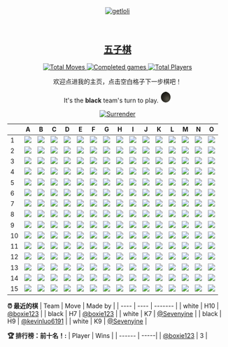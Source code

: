 <div align="center">
  <a href="https://count.getloli.com/">
    <img src="https://count.getloli.com/get/@boxie123?theme=rule34" width='500px' alt="getloli" />
  </a>
</div>
<br />
<br />
<h2 align="center"> 
  <a href="https://zh.wikipedia.org/wiki/%E4%BA%94%E5%AD%90%E6%A3%8B">五子棋</a>
</h2>

<!--START_SECTION:gomoku-->
<div align="center">
  <a href="https://img.shields.io/">
    <img src="https://img.shields.io/badge/Total%20moves-49-blue" alt="Total Moves" />
    <img src="https://img.shields.io/badge/Completed%20games-3-brightgreen" alt="Completed games" />
    <img src="https://img.shields.io/badge/Total%20players-6-orange" alt="Total Players" />
  </a>

欢迎点进我的主页，点击空白格子下一步棋吧！


It's the **black** team's turn to play. ![](/assets/black.png)

<a href="https://github.com/boxie123/boxie123/issues/new?title=gomoku%7Csurrender&labels=gomoku&template=gomoku.md">
    <img src="https://img.shields.io/badge/投降%20-%2348e3c9.svg?&style=plastic&logoColor=white" width='60px' alt="Surrender" />
</a>



| |A|B|C|D|E|F|G|H|I|J|K|L|M|N|O|
| - | - | - | - | - | - | - | - | - | - | - | - | - | - | - | - |
| 1 | [![](https://cdn.jsdelivr.net/gh/boxie123/boxie123/assets/blank.png)](https://github.com/boxie123/boxie123/issues/new?title=gomoku%7Cdrop%7Cblack%7CA1&labels=gomoku&template=gomoku.md) |[![](https://cdn.jsdelivr.net/gh/boxie123/boxie123/assets/blank.png)](https://github.com/boxie123/boxie123/issues/new?title=gomoku%7Cdrop%7Cblack%7CB1&labels=gomoku&template=gomoku.md) |[![](https://cdn.jsdelivr.net/gh/boxie123/boxie123/assets/blank.png)](https://github.com/boxie123/boxie123/issues/new?title=gomoku%7Cdrop%7Cblack%7CC1&labels=gomoku&template=gomoku.md) |[![](https://cdn.jsdelivr.net/gh/boxie123/boxie123/assets/blank.png)](https://github.com/boxie123/boxie123/issues/new?title=gomoku%7Cdrop%7Cblack%7CD1&labels=gomoku&template=gomoku.md) |[![](https://cdn.jsdelivr.net/gh/boxie123/boxie123/assets/blank.png)](https://github.com/boxie123/boxie123/issues/new?title=gomoku%7Cdrop%7Cblack%7CE1&labels=gomoku&template=gomoku.md) |[![](https://cdn.jsdelivr.net/gh/boxie123/boxie123/assets/blank.png)](https://github.com/boxie123/boxie123/issues/new?title=gomoku%7Cdrop%7Cblack%7CF1&labels=gomoku&template=gomoku.md) |[![](https://cdn.jsdelivr.net/gh/boxie123/boxie123/assets/blank.png)](https://github.com/boxie123/boxie123/issues/new?title=gomoku%7Cdrop%7Cblack%7CG1&labels=gomoku&template=gomoku.md) |[![](https://cdn.jsdelivr.net/gh/boxie123/boxie123/assets/blank.png)](https://github.com/boxie123/boxie123/issues/new?title=gomoku%7Cdrop%7Cblack%7CH1&labels=gomoku&template=gomoku.md) |[![](https://cdn.jsdelivr.net/gh/boxie123/boxie123/assets/blank.png)](https://github.com/boxie123/boxie123/issues/new?title=gomoku%7Cdrop%7Cblack%7CI1&labels=gomoku&template=gomoku.md) |[![](https://cdn.jsdelivr.net/gh/boxie123/boxie123/assets/blank.png)](https://github.com/boxie123/boxie123/issues/new?title=gomoku%7Cdrop%7Cblack%7CJ1&labels=gomoku&template=gomoku.md) |[![](https://cdn.jsdelivr.net/gh/boxie123/boxie123/assets/blank.png)](https://github.com/boxie123/boxie123/issues/new?title=gomoku%7Cdrop%7Cblack%7CK1&labels=gomoku&template=gomoku.md) |[![](https://cdn.jsdelivr.net/gh/boxie123/boxie123/assets/blank.png)](https://github.com/boxie123/boxie123/issues/new?title=gomoku%7Cdrop%7Cblack%7CL1&labels=gomoku&template=gomoku.md) |[![](https://cdn.jsdelivr.net/gh/boxie123/boxie123/assets/blank.png)](https://github.com/boxie123/boxie123/issues/new?title=gomoku%7Cdrop%7Cblack%7CM1&labels=gomoku&template=gomoku.md) |[![](https://cdn.jsdelivr.net/gh/boxie123/boxie123/assets/blank.png)](https://github.com/boxie123/boxie123/issues/new?title=gomoku%7Cdrop%7Cblack%7CN1&labels=gomoku&template=gomoku.md) |[![](https://cdn.jsdelivr.net/gh/boxie123/boxie123/assets/blank.png)](https://github.com/boxie123/boxie123/issues/new?title=gomoku%7Cdrop%7Cblack%7CO1&labels=gomoku&template=gomoku.md) |
| 2 | [![](https://cdn.jsdelivr.net/gh/boxie123/boxie123/assets/blank.png)](https://github.com/boxie123/boxie123/issues/new?title=gomoku%7Cdrop%7Cblack%7CA2&labels=gomoku&template=gomoku.md) |[![](https://cdn.jsdelivr.net/gh/boxie123/boxie123/assets/blank.png)](https://github.com/boxie123/boxie123/issues/new?title=gomoku%7Cdrop%7Cblack%7CB2&labels=gomoku&template=gomoku.md) |[![](https://cdn.jsdelivr.net/gh/boxie123/boxie123/assets/blank.png)](https://github.com/boxie123/boxie123/issues/new?title=gomoku%7Cdrop%7Cblack%7CC2&labels=gomoku&template=gomoku.md) |[![](https://cdn.jsdelivr.net/gh/boxie123/boxie123/assets/blank.png)](https://github.com/boxie123/boxie123/issues/new?title=gomoku%7Cdrop%7Cblack%7CD2&labels=gomoku&template=gomoku.md) |[![](https://cdn.jsdelivr.net/gh/boxie123/boxie123/assets/blank.png)](https://github.com/boxie123/boxie123/issues/new?title=gomoku%7Cdrop%7Cblack%7CE2&labels=gomoku&template=gomoku.md) |[![](https://cdn.jsdelivr.net/gh/boxie123/boxie123/assets/blank.png)](https://github.com/boxie123/boxie123/issues/new?title=gomoku%7Cdrop%7Cblack%7CF2&labels=gomoku&template=gomoku.md) |[![](https://cdn.jsdelivr.net/gh/boxie123/boxie123/assets/blank.png)](https://github.com/boxie123/boxie123/issues/new?title=gomoku%7Cdrop%7Cblack%7CG2&labels=gomoku&template=gomoku.md) |[![](https://cdn.jsdelivr.net/gh/boxie123/boxie123/assets/blank.png)](https://github.com/boxie123/boxie123/issues/new?title=gomoku%7Cdrop%7Cblack%7CH2&labels=gomoku&template=gomoku.md) |[![](https://cdn.jsdelivr.net/gh/boxie123/boxie123/assets/blank.png)](https://github.com/boxie123/boxie123/issues/new?title=gomoku%7Cdrop%7Cblack%7CI2&labels=gomoku&template=gomoku.md) |[![](https://cdn.jsdelivr.net/gh/boxie123/boxie123/assets/blank.png)](https://github.com/boxie123/boxie123/issues/new?title=gomoku%7Cdrop%7Cblack%7CJ2&labels=gomoku&template=gomoku.md) |[![](https://cdn.jsdelivr.net/gh/boxie123/boxie123/assets/blank.png)](https://github.com/boxie123/boxie123/issues/new?title=gomoku%7Cdrop%7Cblack%7CK2&labels=gomoku&template=gomoku.md) |[![](https://cdn.jsdelivr.net/gh/boxie123/boxie123/assets/blank.png)](https://github.com/boxie123/boxie123/issues/new?title=gomoku%7Cdrop%7Cblack%7CL2&labels=gomoku&template=gomoku.md) |[![](https://cdn.jsdelivr.net/gh/boxie123/boxie123/assets/blank.png)](https://github.com/boxie123/boxie123/issues/new?title=gomoku%7Cdrop%7Cblack%7CM2&labels=gomoku&template=gomoku.md) |[![](https://cdn.jsdelivr.net/gh/boxie123/boxie123/assets/blank.png)](https://github.com/boxie123/boxie123/issues/new?title=gomoku%7Cdrop%7Cblack%7CN2&labels=gomoku&template=gomoku.md) |[![](https://cdn.jsdelivr.net/gh/boxie123/boxie123/assets/blank.png)](https://github.com/boxie123/boxie123/issues/new?title=gomoku%7Cdrop%7Cblack%7CO2&labels=gomoku&template=gomoku.md) |
| 3 | [![](https://cdn.jsdelivr.net/gh/boxie123/boxie123/assets/blank.png)](https://github.com/boxie123/boxie123/issues/new?title=gomoku%7Cdrop%7Cblack%7CA3&labels=gomoku&template=gomoku.md) |[![](https://cdn.jsdelivr.net/gh/boxie123/boxie123/assets/blank.png)](https://github.com/boxie123/boxie123/issues/new?title=gomoku%7Cdrop%7Cblack%7CB3&labels=gomoku&template=gomoku.md) |[![](https://cdn.jsdelivr.net/gh/boxie123/boxie123/assets/blank.png)](https://github.com/boxie123/boxie123/issues/new?title=gomoku%7Cdrop%7Cblack%7CC3&labels=gomoku&template=gomoku.md) |[![](https://cdn.jsdelivr.net/gh/boxie123/boxie123/assets/blank.png)](https://github.com/boxie123/boxie123/issues/new?title=gomoku%7Cdrop%7Cblack%7CD3&labels=gomoku&template=gomoku.md) |[![](https://cdn.jsdelivr.net/gh/boxie123/boxie123/assets/blank.png)](https://github.com/boxie123/boxie123/issues/new?title=gomoku%7Cdrop%7Cblack%7CE3&labels=gomoku&template=gomoku.md) |[![](https://cdn.jsdelivr.net/gh/boxie123/boxie123/assets/blank.png)](https://github.com/boxie123/boxie123/issues/new?title=gomoku%7Cdrop%7Cblack%7CF3&labels=gomoku&template=gomoku.md) |[![](https://cdn.jsdelivr.net/gh/boxie123/boxie123/assets/blank.png)](https://github.com/boxie123/boxie123/issues/new?title=gomoku%7Cdrop%7Cblack%7CG3&labels=gomoku&template=gomoku.md) |[![](https://cdn.jsdelivr.net/gh/boxie123/boxie123/assets/blank.png)](https://github.com/boxie123/boxie123/issues/new?title=gomoku%7Cdrop%7Cblack%7CH3&labels=gomoku&template=gomoku.md) |[![](https://cdn.jsdelivr.net/gh/boxie123/boxie123/assets/blank.png)](https://github.com/boxie123/boxie123/issues/new?title=gomoku%7Cdrop%7Cblack%7CI3&labels=gomoku&template=gomoku.md) |[![](https://cdn.jsdelivr.net/gh/boxie123/boxie123/assets/blank.png)](https://github.com/boxie123/boxie123/issues/new?title=gomoku%7Cdrop%7Cblack%7CJ3&labels=gomoku&template=gomoku.md) |[![](https://cdn.jsdelivr.net/gh/boxie123/boxie123/assets/blank.png)](https://github.com/boxie123/boxie123/issues/new?title=gomoku%7Cdrop%7Cblack%7CK3&labels=gomoku&template=gomoku.md) |[![](https://cdn.jsdelivr.net/gh/boxie123/boxie123/assets/blank.png)](https://github.com/boxie123/boxie123/issues/new?title=gomoku%7Cdrop%7Cblack%7CL3&labels=gomoku&template=gomoku.md) |[![](https://cdn.jsdelivr.net/gh/boxie123/boxie123/assets/blank.png)](https://github.com/boxie123/boxie123/issues/new?title=gomoku%7Cdrop%7Cblack%7CM3&labels=gomoku&template=gomoku.md) |[![](https://cdn.jsdelivr.net/gh/boxie123/boxie123/assets/blank.png)](https://github.com/boxie123/boxie123/issues/new?title=gomoku%7Cdrop%7Cblack%7CN3&labels=gomoku&template=gomoku.md) |[![](https://cdn.jsdelivr.net/gh/boxie123/boxie123/assets/blank.png)](https://github.com/boxie123/boxie123/issues/new?title=gomoku%7Cdrop%7Cblack%7CO3&labels=gomoku&template=gomoku.md) |
| 4 | [![](https://cdn.jsdelivr.net/gh/boxie123/boxie123/assets/blank.png)](https://github.com/boxie123/boxie123/issues/new?title=gomoku%7Cdrop%7Cblack%7CA4&labels=gomoku&template=gomoku.md) |[![](https://cdn.jsdelivr.net/gh/boxie123/boxie123/assets/blank.png)](https://github.com/boxie123/boxie123/issues/new?title=gomoku%7Cdrop%7Cblack%7CB4&labels=gomoku&template=gomoku.md) |[![](https://cdn.jsdelivr.net/gh/boxie123/boxie123/assets/blank.png)](https://github.com/boxie123/boxie123/issues/new?title=gomoku%7Cdrop%7Cblack%7CC4&labels=gomoku&template=gomoku.md) |[![](https://cdn.jsdelivr.net/gh/boxie123/boxie123/assets/blank.png)](https://github.com/boxie123/boxie123/issues/new?title=gomoku%7Cdrop%7Cblack%7CD4&labels=gomoku&template=gomoku.md) |[![](https://cdn.jsdelivr.net/gh/boxie123/boxie123/assets/blank.png)](https://github.com/boxie123/boxie123/issues/new?title=gomoku%7Cdrop%7Cblack%7CE4&labels=gomoku&template=gomoku.md) |[![](https://cdn.jsdelivr.net/gh/boxie123/boxie123/assets/blank.png)](https://github.com/boxie123/boxie123/issues/new?title=gomoku%7Cdrop%7Cblack%7CF4&labels=gomoku&template=gomoku.md) |[![](https://cdn.jsdelivr.net/gh/boxie123/boxie123/assets/blank.png)](https://github.com/boxie123/boxie123/issues/new?title=gomoku%7Cdrop%7Cblack%7CG4&labels=gomoku&template=gomoku.md) |[![](https://cdn.jsdelivr.net/gh/boxie123/boxie123/assets/blank.png)](https://github.com/boxie123/boxie123/issues/new?title=gomoku%7Cdrop%7Cblack%7CH4&labels=gomoku&template=gomoku.md) |[![](https://cdn.jsdelivr.net/gh/boxie123/boxie123/assets/blank.png)](https://github.com/boxie123/boxie123/issues/new?title=gomoku%7Cdrop%7Cblack%7CI4&labels=gomoku&template=gomoku.md) |[![](https://cdn.jsdelivr.net/gh/boxie123/boxie123/assets/blank.png)](https://github.com/boxie123/boxie123/issues/new?title=gomoku%7Cdrop%7Cblack%7CJ4&labels=gomoku&template=gomoku.md) |[![](https://cdn.jsdelivr.net/gh/boxie123/boxie123/assets/blank.png)](https://github.com/boxie123/boxie123/issues/new?title=gomoku%7Cdrop%7Cblack%7CK4&labels=gomoku&template=gomoku.md) |[![](https://cdn.jsdelivr.net/gh/boxie123/boxie123/assets/blank.png)](https://github.com/boxie123/boxie123/issues/new?title=gomoku%7Cdrop%7Cblack%7CL4&labels=gomoku&template=gomoku.md) |[![](https://cdn.jsdelivr.net/gh/boxie123/boxie123/assets/blank.png)](https://github.com/boxie123/boxie123/issues/new?title=gomoku%7Cdrop%7Cblack%7CM4&labels=gomoku&template=gomoku.md) |[![](https://cdn.jsdelivr.net/gh/boxie123/boxie123/assets/blank.png)](https://github.com/boxie123/boxie123/issues/new?title=gomoku%7Cdrop%7Cblack%7CN4&labels=gomoku&template=gomoku.md) |[![](https://cdn.jsdelivr.net/gh/boxie123/boxie123/assets/blank.png)](https://github.com/boxie123/boxie123/issues/new?title=gomoku%7Cdrop%7Cblack%7CO4&labels=gomoku&template=gomoku.md) |
| 5 | [![](https://cdn.jsdelivr.net/gh/boxie123/boxie123/assets/blank.png)](https://github.com/boxie123/boxie123/issues/new?title=gomoku%7Cdrop%7Cblack%7CA5&labels=gomoku&template=gomoku.md) |[![](https://cdn.jsdelivr.net/gh/boxie123/boxie123/assets/blank.png)](https://github.com/boxie123/boxie123/issues/new?title=gomoku%7Cdrop%7Cblack%7CB5&labels=gomoku&template=gomoku.md) |[![](https://cdn.jsdelivr.net/gh/boxie123/boxie123/assets/blank.png)](https://github.com/boxie123/boxie123/issues/new?title=gomoku%7Cdrop%7Cblack%7CC5&labels=gomoku&template=gomoku.md) |[![](https://cdn.jsdelivr.net/gh/boxie123/boxie123/assets/blank.png)](https://github.com/boxie123/boxie123/issues/new?title=gomoku%7Cdrop%7Cblack%7CD5&labels=gomoku&template=gomoku.md) |[![](https://cdn.jsdelivr.net/gh/boxie123/boxie123/assets/blank.png)](https://github.com/boxie123/boxie123/issues/new?title=gomoku%7Cdrop%7Cblack%7CE5&labels=gomoku&template=gomoku.md) |[![](https://cdn.jsdelivr.net/gh/boxie123/boxie123/assets/blank.png)](https://github.com/boxie123/boxie123/issues/new?title=gomoku%7Cdrop%7Cblack%7CF5&labels=gomoku&template=gomoku.md) |[![](https://cdn.jsdelivr.net/gh/boxie123/boxie123/assets/blank.png)](https://github.com/boxie123/boxie123/issues/new?title=gomoku%7Cdrop%7Cblack%7CG5&labels=gomoku&template=gomoku.md) |[![](https://cdn.jsdelivr.net/gh/boxie123/boxie123/assets/blank.png)](https://github.com/boxie123/boxie123/issues/new?title=gomoku%7Cdrop%7Cblack%7CH5&labels=gomoku&template=gomoku.md) |[![](https://cdn.jsdelivr.net/gh/boxie123/boxie123/assets/blank.png)](https://github.com/boxie123/boxie123/issues/new?title=gomoku%7Cdrop%7Cblack%7CI5&labels=gomoku&template=gomoku.md) |[![](https://cdn.jsdelivr.net/gh/boxie123/boxie123/assets/blank.png)](https://github.com/boxie123/boxie123/issues/new?title=gomoku%7Cdrop%7Cblack%7CJ5&labels=gomoku&template=gomoku.md) |[![](https://cdn.jsdelivr.net/gh/boxie123/boxie123/assets/blank.png)](https://github.com/boxie123/boxie123/issues/new?title=gomoku%7Cdrop%7Cblack%7CK5&labels=gomoku&template=gomoku.md) |[![](https://cdn.jsdelivr.net/gh/boxie123/boxie123/assets/blank.png)](https://github.com/boxie123/boxie123/issues/new?title=gomoku%7Cdrop%7Cblack%7CL5&labels=gomoku&template=gomoku.md) |[![](https://cdn.jsdelivr.net/gh/boxie123/boxie123/assets/blank.png)](https://github.com/boxie123/boxie123/issues/new?title=gomoku%7Cdrop%7Cblack%7CM5&labels=gomoku&template=gomoku.md) |[![](https://cdn.jsdelivr.net/gh/boxie123/boxie123/assets/blank.png)](https://github.com/boxie123/boxie123/issues/new?title=gomoku%7Cdrop%7Cblack%7CN5&labels=gomoku&template=gomoku.md) |[![](https://cdn.jsdelivr.net/gh/boxie123/boxie123/assets/blank.png)](https://github.com/boxie123/boxie123/issues/new?title=gomoku%7Cdrop%7Cblack%7CO5&labels=gomoku&template=gomoku.md) |
| 6 | [![](https://cdn.jsdelivr.net/gh/boxie123/boxie123/assets/blank.png)](https://github.com/boxie123/boxie123/issues/new?title=gomoku%7Cdrop%7Cblack%7CA6&labels=gomoku&template=gomoku.md) |[![](https://cdn.jsdelivr.net/gh/boxie123/boxie123/assets/blank.png)](https://github.com/boxie123/boxie123/issues/new?title=gomoku%7Cdrop%7Cblack%7CB6&labels=gomoku&template=gomoku.md) |[![](https://cdn.jsdelivr.net/gh/boxie123/boxie123/assets/blank.png)](https://github.com/boxie123/boxie123/issues/new?title=gomoku%7Cdrop%7Cblack%7CC6&labels=gomoku&template=gomoku.md) |[![](https://cdn.jsdelivr.net/gh/boxie123/boxie123/assets/blank.png)](https://github.com/boxie123/boxie123/issues/new?title=gomoku%7Cdrop%7Cblack%7CD6&labels=gomoku&template=gomoku.md) |[![](https://cdn.jsdelivr.net/gh/boxie123/boxie123/assets/blank.png)](https://github.com/boxie123/boxie123/issues/new?title=gomoku%7Cdrop%7Cblack%7CE6&labels=gomoku&template=gomoku.md) |[![](https://cdn.jsdelivr.net/gh/boxie123/boxie123/assets/blank.png)](https://github.com/boxie123/boxie123/issues/new?title=gomoku%7Cdrop%7Cblack%7CF6&labels=gomoku&template=gomoku.md) |[![](https://cdn.jsdelivr.net/gh/boxie123/boxie123/assets/blank.png)](https://github.com/boxie123/boxie123/issues/new?title=gomoku%7Cdrop%7Cblack%7CG6&labels=gomoku&template=gomoku.md) |![](https://cdn.jsdelivr.net/gh/boxie123/boxie123/assets/black.png) |[![](https://cdn.jsdelivr.net/gh/boxie123/boxie123/assets/blank.png)](https://github.com/boxie123/boxie123/issues/new?title=gomoku%7Cdrop%7Cblack%7CI6&labels=gomoku&template=gomoku.md) |[![](https://cdn.jsdelivr.net/gh/boxie123/boxie123/assets/blank.png)](https://github.com/boxie123/boxie123/issues/new?title=gomoku%7Cdrop%7Cblack%7CJ6&labels=gomoku&template=gomoku.md) |[![](https://cdn.jsdelivr.net/gh/boxie123/boxie123/assets/blank.png)](https://github.com/boxie123/boxie123/issues/new?title=gomoku%7Cdrop%7Cblack%7CK6&labels=gomoku&template=gomoku.md) |[![](https://cdn.jsdelivr.net/gh/boxie123/boxie123/assets/blank.png)](https://github.com/boxie123/boxie123/issues/new?title=gomoku%7Cdrop%7Cblack%7CL6&labels=gomoku&template=gomoku.md) |[![](https://cdn.jsdelivr.net/gh/boxie123/boxie123/assets/blank.png)](https://github.com/boxie123/boxie123/issues/new?title=gomoku%7Cdrop%7Cblack%7CM6&labels=gomoku&template=gomoku.md) |[![](https://cdn.jsdelivr.net/gh/boxie123/boxie123/assets/blank.png)](https://github.com/boxie123/boxie123/issues/new?title=gomoku%7Cdrop%7Cblack%7CN6&labels=gomoku&template=gomoku.md) |[![](https://cdn.jsdelivr.net/gh/boxie123/boxie123/assets/blank.png)](https://github.com/boxie123/boxie123/issues/new?title=gomoku%7Cdrop%7Cblack%7CO6&labels=gomoku&template=gomoku.md) |
| 7 | [![](https://cdn.jsdelivr.net/gh/boxie123/boxie123/assets/blank.png)](https://github.com/boxie123/boxie123/issues/new?title=gomoku%7Cdrop%7Cblack%7CA7&labels=gomoku&template=gomoku.md) |[![](https://cdn.jsdelivr.net/gh/boxie123/boxie123/assets/blank.png)](https://github.com/boxie123/boxie123/issues/new?title=gomoku%7Cdrop%7Cblack%7CB7&labels=gomoku&template=gomoku.md) |[![](https://cdn.jsdelivr.net/gh/boxie123/boxie123/assets/blank.png)](https://github.com/boxie123/boxie123/issues/new?title=gomoku%7Cdrop%7Cblack%7CC7&labels=gomoku&template=gomoku.md) |[![](https://cdn.jsdelivr.net/gh/boxie123/boxie123/assets/blank.png)](https://github.com/boxie123/boxie123/issues/new?title=gomoku%7Cdrop%7Cblack%7CD7&labels=gomoku&template=gomoku.md) |[![](https://cdn.jsdelivr.net/gh/boxie123/boxie123/assets/blank.png)](https://github.com/boxie123/boxie123/issues/new?title=gomoku%7Cdrop%7Cblack%7CE7&labels=gomoku&template=gomoku.md) |[![](https://cdn.jsdelivr.net/gh/boxie123/boxie123/assets/blank.png)](https://github.com/boxie123/boxie123/issues/new?title=gomoku%7Cdrop%7Cblack%7CF7&labels=gomoku&template=gomoku.md) |![](https://cdn.jsdelivr.net/gh/boxie123/boxie123/assets/black.png) |![](https://cdn.jsdelivr.net/gh/boxie123/boxie123/assets/black.png) |![](https://cdn.jsdelivr.net/gh/boxie123/boxie123/assets/white.png) |[![](https://cdn.jsdelivr.net/gh/boxie123/boxie123/assets/blank.png)](https://github.com/boxie123/boxie123/issues/new?title=gomoku%7Cdrop%7Cblack%7CJ7&labels=gomoku&template=gomoku.md) |![](https://cdn.jsdelivr.net/gh/boxie123/boxie123/assets/white.png) |[![](https://cdn.jsdelivr.net/gh/boxie123/boxie123/assets/blank.png)](https://github.com/boxie123/boxie123/issues/new?title=gomoku%7Cdrop%7Cblack%7CL7&labels=gomoku&template=gomoku.md) |[![](https://cdn.jsdelivr.net/gh/boxie123/boxie123/assets/blank.png)](https://github.com/boxie123/boxie123/issues/new?title=gomoku%7Cdrop%7Cblack%7CM7&labels=gomoku&template=gomoku.md) |[![](https://cdn.jsdelivr.net/gh/boxie123/boxie123/assets/blank.png)](https://github.com/boxie123/boxie123/issues/new?title=gomoku%7Cdrop%7Cblack%7CN7&labels=gomoku&template=gomoku.md) |[![](https://cdn.jsdelivr.net/gh/boxie123/boxie123/assets/blank.png)](https://github.com/boxie123/boxie123/issues/new?title=gomoku%7Cdrop%7Cblack%7CO7&labels=gomoku&template=gomoku.md) |
| 8 | [![](https://cdn.jsdelivr.net/gh/boxie123/boxie123/assets/blank.png)](https://github.com/boxie123/boxie123/issues/new?title=gomoku%7Cdrop%7Cblack%7CA8&labels=gomoku&template=gomoku.md) |[![](https://cdn.jsdelivr.net/gh/boxie123/boxie123/assets/blank.png)](https://github.com/boxie123/boxie123/issues/new?title=gomoku%7Cdrop%7Cblack%7CB8&labels=gomoku&template=gomoku.md) |[![](https://cdn.jsdelivr.net/gh/boxie123/boxie123/assets/blank.png)](https://github.com/boxie123/boxie123/issues/new?title=gomoku%7Cdrop%7Cblack%7CC8&labels=gomoku&template=gomoku.md) |[![](https://cdn.jsdelivr.net/gh/boxie123/boxie123/assets/blank.png)](https://github.com/boxie123/boxie123/issues/new?title=gomoku%7Cdrop%7Cblack%7CD8&labels=gomoku&template=gomoku.md) |[![](https://cdn.jsdelivr.net/gh/boxie123/boxie123/assets/blank.png)](https://github.com/boxie123/boxie123/issues/new?title=gomoku%7Cdrop%7Cblack%7CE8&labels=gomoku&template=gomoku.md) |[![](https://cdn.jsdelivr.net/gh/boxie123/boxie123/assets/blank.png)](https://github.com/boxie123/boxie123/issues/new?title=gomoku%7Cdrop%7Cblack%7CF8&labels=gomoku&template=gomoku.md) |[![](https://cdn.jsdelivr.net/gh/boxie123/boxie123/assets/blank.png)](https://github.com/boxie123/boxie123/issues/new?title=gomoku%7Cdrop%7Cblack%7CG8&labels=gomoku&template=gomoku.md) |![](https://cdn.jsdelivr.net/gh/boxie123/boxie123/assets/black.png) |![](https://cdn.jsdelivr.net/gh/boxie123/boxie123/assets/black.png) |![](https://cdn.jsdelivr.net/gh/boxie123/boxie123/assets/white.png) |[![](https://cdn.jsdelivr.net/gh/boxie123/boxie123/assets/blank.png)](https://github.com/boxie123/boxie123/issues/new?title=gomoku%7Cdrop%7Cblack%7CK8&labels=gomoku&template=gomoku.md) |[![](https://cdn.jsdelivr.net/gh/boxie123/boxie123/assets/blank.png)](https://github.com/boxie123/boxie123/issues/new?title=gomoku%7Cdrop%7Cblack%7CL8&labels=gomoku&template=gomoku.md) |[![](https://cdn.jsdelivr.net/gh/boxie123/boxie123/assets/blank.png)](https://github.com/boxie123/boxie123/issues/new?title=gomoku%7Cdrop%7Cblack%7CM8&labels=gomoku&template=gomoku.md) |[![](https://cdn.jsdelivr.net/gh/boxie123/boxie123/assets/blank.png)](https://github.com/boxie123/boxie123/issues/new?title=gomoku%7Cdrop%7Cblack%7CN8&labels=gomoku&template=gomoku.md) |[![](https://cdn.jsdelivr.net/gh/boxie123/boxie123/assets/blank.png)](https://github.com/boxie123/boxie123/issues/new?title=gomoku%7Cdrop%7Cblack%7CO8&labels=gomoku&template=gomoku.md) |
| 9 | [![](https://cdn.jsdelivr.net/gh/boxie123/boxie123/assets/blank.png)](https://github.com/boxie123/boxie123/issues/new?title=gomoku%7Cdrop%7Cblack%7CA9&labels=gomoku&template=gomoku.md) |[![](https://cdn.jsdelivr.net/gh/boxie123/boxie123/assets/blank.png)](https://github.com/boxie123/boxie123/issues/new?title=gomoku%7Cdrop%7Cblack%7CB9&labels=gomoku&template=gomoku.md) |[![](https://cdn.jsdelivr.net/gh/boxie123/boxie123/assets/blank.png)](https://github.com/boxie123/boxie123/issues/new?title=gomoku%7Cdrop%7Cblack%7CC9&labels=gomoku&template=gomoku.md) |[![](https://cdn.jsdelivr.net/gh/boxie123/boxie123/assets/blank.png)](https://github.com/boxie123/boxie123/issues/new?title=gomoku%7Cdrop%7Cblack%7CD9&labels=gomoku&template=gomoku.md) |[![](https://cdn.jsdelivr.net/gh/boxie123/boxie123/assets/blank.png)](https://github.com/boxie123/boxie123/issues/new?title=gomoku%7Cdrop%7Cblack%7CE9&labels=gomoku&template=gomoku.md) |[![](https://cdn.jsdelivr.net/gh/boxie123/boxie123/assets/blank.png)](https://github.com/boxie123/boxie123/issues/new?title=gomoku%7Cdrop%7Cblack%7CF9&labels=gomoku&template=gomoku.md) |[![](https://cdn.jsdelivr.net/gh/boxie123/boxie123/assets/blank.png)](https://github.com/boxie123/boxie123/issues/new?title=gomoku%7Cdrop%7Cblack%7CG9&labels=gomoku&template=gomoku.md) |![](https://cdn.jsdelivr.net/gh/boxie123/boxie123/assets/black.png) |![](https://cdn.jsdelivr.net/gh/boxie123/boxie123/assets/white.png) |[![](https://cdn.jsdelivr.net/gh/boxie123/boxie123/assets/blank.png)](https://github.com/boxie123/boxie123/issues/new?title=gomoku%7Cdrop%7Cblack%7CJ9&labels=gomoku&template=gomoku.md) |![](https://cdn.jsdelivr.net/gh/boxie123/boxie123/assets/white.png) |[![](https://cdn.jsdelivr.net/gh/boxie123/boxie123/assets/blank.png)](https://github.com/boxie123/boxie123/issues/new?title=gomoku%7Cdrop%7Cblack%7CL9&labels=gomoku&template=gomoku.md) |[![](https://cdn.jsdelivr.net/gh/boxie123/boxie123/assets/blank.png)](https://github.com/boxie123/boxie123/issues/new?title=gomoku%7Cdrop%7Cblack%7CM9&labels=gomoku&template=gomoku.md) |[![](https://cdn.jsdelivr.net/gh/boxie123/boxie123/assets/blank.png)](https://github.com/boxie123/boxie123/issues/new?title=gomoku%7Cdrop%7Cblack%7CN9&labels=gomoku&template=gomoku.md) |[![](https://cdn.jsdelivr.net/gh/boxie123/boxie123/assets/blank.png)](https://github.com/boxie123/boxie123/issues/new?title=gomoku%7Cdrop%7Cblack%7CO9&labels=gomoku&template=gomoku.md) |
| 10 | [![](https://cdn.jsdelivr.net/gh/boxie123/boxie123/assets/blank.png)](https://github.com/boxie123/boxie123/issues/new?title=gomoku%7Cdrop%7Cblack%7CA10&labels=gomoku&template=gomoku.md) |[![](https://cdn.jsdelivr.net/gh/boxie123/boxie123/assets/blank.png)](https://github.com/boxie123/boxie123/issues/new?title=gomoku%7Cdrop%7Cblack%7CB10&labels=gomoku&template=gomoku.md) |[![](https://cdn.jsdelivr.net/gh/boxie123/boxie123/assets/blank.png)](https://github.com/boxie123/boxie123/issues/new?title=gomoku%7Cdrop%7Cblack%7CC10&labels=gomoku&template=gomoku.md) |[![](https://cdn.jsdelivr.net/gh/boxie123/boxie123/assets/blank.png)](https://github.com/boxie123/boxie123/issues/new?title=gomoku%7Cdrop%7Cblack%7CD10&labels=gomoku&template=gomoku.md) |[![](https://cdn.jsdelivr.net/gh/boxie123/boxie123/assets/blank.png)](https://github.com/boxie123/boxie123/issues/new?title=gomoku%7Cdrop%7Cblack%7CE10&labels=gomoku&template=gomoku.md) |[![](https://cdn.jsdelivr.net/gh/boxie123/boxie123/assets/blank.png)](https://github.com/boxie123/boxie123/issues/new?title=gomoku%7Cdrop%7Cblack%7CF10&labels=gomoku&template=gomoku.md) |[![](https://cdn.jsdelivr.net/gh/boxie123/boxie123/assets/blank.png)](https://github.com/boxie123/boxie123/issues/new?title=gomoku%7Cdrop%7Cblack%7CG10&labels=gomoku&template=gomoku.md) |![](https://cdn.jsdelivr.net/gh/boxie123/boxie123/assets/white.png) |[![](https://cdn.jsdelivr.net/gh/boxie123/boxie123/assets/blank.png)](https://github.com/boxie123/boxie123/issues/new?title=gomoku%7Cdrop%7Cblack%7CI10&labels=gomoku&template=gomoku.md) |[![](https://cdn.jsdelivr.net/gh/boxie123/boxie123/assets/blank.png)](https://github.com/boxie123/boxie123/issues/new?title=gomoku%7Cdrop%7Cblack%7CJ10&labels=gomoku&template=gomoku.md) |[![](https://cdn.jsdelivr.net/gh/boxie123/boxie123/assets/blank.png)](https://github.com/boxie123/boxie123/issues/new?title=gomoku%7Cdrop%7Cblack%7CK10&labels=gomoku&template=gomoku.md) |[![](https://cdn.jsdelivr.net/gh/boxie123/boxie123/assets/blank.png)](https://github.com/boxie123/boxie123/issues/new?title=gomoku%7Cdrop%7Cblack%7CL10&labels=gomoku&template=gomoku.md) |[![](https://cdn.jsdelivr.net/gh/boxie123/boxie123/assets/blank.png)](https://github.com/boxie123/boxie123/issues/new?title=gomoku%7Cdrop%7Cblack%7CM10&labels=gomoku&template=gomoku.md) |[![](https://cdn.jsdelivr.net/gh/boxie123/boxie123/assets/blank.png)](https://github.com/boxie123/boxie123/issues/new?title=gomoku%7Cdrop%7Cblack%7CN10&labels=gomoku&template=gomoku.md) |[![](https://cdn.jsdelivr.net/gh/boxie123/boxie123/assets/blank.png)](https://github.com/boxie123/boxie123/issues/new?title=gomoku%7Cdrop%7Cblack%7CO10&labels=gomoku&template=gomoku.md) |
| 11 | [![](https://cdn.jsdelivr.net/gh/boxie123/boxie123/assets/blank.png)](https://github.com/boxie123/boxie123/issues/new?title=gomoku%7Cdrop%7Cblack%7CA11&labels=gomoku&template=gomoku.md) |[![](https://cdn.jsdelivr.net/gh/boxie123/boxie123/assets/blank.png)](https://github.com/boxie123/boxie123/issues/new?title=gomoku%7Cdrop%7Cblack%7CB11&labels=gomoku&template=gomoku.md) |[![](https://cdn.jsdelivr.net/gh/boxie123/boxie123/assets/blank.png)](https://github.com/boxie123/boxie123/issues/new?title=gomoku%7Cdrop%7Cblack%7CC11&labels=gomoku&template=gomoku.md) |[![](https://cdn.jsdelivr.net/gh/boxie123/boxie123/assets/blank.png)](https://github.com/boxie123/boxie123/issues/new?title=gomoku%7Cdrop%7Cblack%7CD11&labels=gomoku&template=gomoku.md) |[![](https://cdn.jsdelivr.net/gh/boxie123/boxie123/assets/blank.png)](https://github.com/boxie123/boxie123/issues/new?title=gomoku%7Cdrop%7Cblack%7CE11&labels=gomoku&template=gomoku.md) |[![](https://cdn.jsdelivr.net/gh/boxie123/boxie123/assets/blank.png)](https://github.com/boxie123/boxie123/issues/new?title=gomoku%7Cdrop%7Cblack%7CF11&labels=gomoku&template=gomoku.md) |[![](https://cdn.jsdelivr.net/gh/boxie123/boxie123/assets/blank.png)](https://github.com/boxie123/boxie123/issues/new?title=gomoku%7Cdrop%7Cblack%7CG11&labels=gomoku&template=gomoku.md) |[![](https://cdn.jsdelivr.net/gh/boxie123/boxie123/assets/blank.png)](https://github.com/boxie123/boxie123/issues/new?title=gomoku%7Cdrop%7Cblack%7CH11&labels=gomoku&template=gomoku.md) |[![](https://cdn.jsdelivr.net/gh/boxie123/boxie123/assets/blank.png)](https://github.com/boxie123/boxie123/issues/new?title=gomoku%7Cdrop%7Cblack%7CI11&labels=gomoku&template=gomoku.md) |[![](https://cdn.jsdelivr.net/gh/boxie123/boxie123/assets/blank.png)](https://github.com/boxie123/boxie123/issues/new?title=gomoku%7Cdrop%7Cblack%7CJ11&labels=gomoku&template=gomoku.md) |[![](https://cdn.jsdelivr.net/gh/boxie123/boxie123/assets/blank.png)](https://github.com/boxie123/boxie123/issues/new?title=gomoku%7Cdrop%7Cblack%7CK11&labels=gomoku&template=gomoku.md) |[![](https://cdn.jsdelivr.net/gh/boxie123/boxie123/assets/blank.png)](https://github.com/boxie123/boxie123/issues/new?title=gomoku%7Cdrop%7Cblack%7CL11&labels=gomoku&template=gomoku.md) |[![](https://cdn.jsdelivr.net/gh/boxie123/boxie123/assets/blank.png)](https://github.com/boxie123/boxie123/issues/new?title=gomoku%7Cdrop%7Cblack%7CM11&labels=gomoku&template=gomoku.md) |[![](https://cdn.jsdelivr.net/gh/boxie123/boxie123/assets/blank.png)](https://github.com/boxie123/boxie123/issues/new?title=gomoku%7Cdrop%7Cblack%7CN11&labels=gomoku&template=gomoku.md) |[![](https://cdn.jsdelivr.net/gh/boxie123/boxie123/assets/blank.png)](https://github.com/boxie123/boxie123/issues/new?title=gomoku%7Cdrop%7Cblack%7CO11&labels=gomoku&template=gomoku.md) |
| 12 | [![](https://cdn.jsdelivr.net/gh/boxie123/boxie123/assets/blank.png)](https://github.com/boxie123/boxie123/issues/new?title=gomoku%7Cdrop%7Cblack%7CA12&labels=gomoku&template=gomoku.md) |[![](https://cdn.jsdelivr.net/gh/boxie123/boxie123/assets/blank.png)](https://github.com/boxie123/boxie123/issues/new?title=gomoku%7Cdrop%7Cblack%7CB12&labels=gomoku&template=gomoku.md) |[![](https://cdn.jsdelivr.net/gh/boxie123/boxie123/assets/blank.png)](https://github.com/boxie123/boxie123/issues/new?title=gomoku%7Cdrop%7Cblack%7CC12&labels=gomoku&template=gomoku.md) |[![](https://cdn.jsdelivr.net/gh/boxie123/boxie123/assets/blank.png)](https://github.com/boxie123/boxie123/issues/new?title=gomoku%7Cdrop%7Cblack%7CD12&labels=gomoku&template=gomoku.md) |[![](https://cdn.jsdelivr.net/gh/boxie123/boxie123/assets/blank.png)](https://github.com/boxie123/boxie123/issues/new?title=gomoku%7Cdrop%7Cblack%7CE12&labels=gomoku&template=gomoku.md) |[![](https://cdn.jsdelivr.net/gh/boxie123/boxie123/assets/blank.png)](https://github.com/boxie123/boxie123/issues/new?title=gomoku%7Cdrop%7Cblack%7CF12&labels=gomoku&template=gomoku.md) |[![](https://cdn.jsdelivr.net/gh/boxie123/boxie123/assets/blank.png)](https://github.com/boxie123/boxie123/issues/new?title=gomoku%7Cdrop%7Cblack%7CG12&labels=gomoku&template=gomoku.md) |[![](https://cdn.jsdelivr.net/gh/boxie123/boxie123/assets/blank.png)](https://github.com/boxie123/boxie123/issues/new?title=gomoku%7Cdrop%7Cblack%7CH12&labels=gomoku&template=gomoku.md) |[![](https://cdn.jsdelivr.net/gh/boxie123/boxie123/assets/blank.png)](https://github.com/boxie123/boxie123/issues/new?title=gomoku%7Cdrop%7Cblack%7CI12&labels=gomoku&template=gomoku.md) |[![](https://cdn.jsdelivr.net/gh/boxie123/boxie123/assets/blank.png)](https://github.com/boxie123/boxie123/issues/new?title=gomoku%7Cdrop%7Cblack%7CJ12&labels=gomoku&template=gomoku.md) |[![](https://cdn.jsdelivr.net/gh/boxie123/boxie123/assets/blank.png)](https://github.com/boxie123/boxie123/issues/new?title=gomoku%7Cdrop%7Cblack%7CK12&labels=gomoku&template=gomoku.md) |[![](https://cdn.jsdelivr.net/gh/boxie123/boxie123/assets/blank.png)](https://github.com/boxie123/boxie123/issues/new?title=gomoku%7Cdrop%7Cblack%7CL12&labels=gomoku&template=gomoku.md) |[![](https://cdn.jsdelivr.net/gh/boxie123/boxie123/assets/blank.png)](https://github.com/boxie123/boxie123/issues/new?title=gomoku%7Cdrop%7Cblack%7CM12&labels=gomoku&template=gomoku.md) |[![](https://cdn.jsdelivr.net/gh/boxie123/boxie123/assets/blank.png)](https://github.com/boxie123/boxie123/issues/new?title=gomoku%7Cdrop%7Cblack%7CN12&labels=gomoku&template=gomoku.md) |[![](https://cdn.jsdelivr.net/gh/boxie123/boxie123/assets/blank.png)](https://github.com/boxie123/boxie123/issues/new?title=gomoku%7Cdrop%7Cblack%7CO12&labels=gomoku&template=gomoku.md) |
| 13 | [![](https://cdn.jsdelivr.net/gh/boxie123/boxie123/assets/blank.png)](https://github.com/boxie123/boxie123/issues/new?title=gomoku%7Cdrop%7Cblack%7CA13&labels=gomoku&template=gomoku.md) |[![](https://cdn.jsdelivr.net/gh/boxie123/boxie123/assets/blank.png)](https://github.com/boxie123/boxie123/issues/new?title=gomoku%7Cdrop%7Cblack%7CB13&labels=gomoku&template=gomoku.md) |[![](https://cdn.jsdelivr.net/gh/boxie123/boxie123/assets/blank.png)](https://github.com/boxie123/boxie123/issues/new?title=gomoku%7Cdrop%7Cblack%7CC13&labels=gomoku&template=gomoku.md) |[![](https://cdn.jsdelivr.net/gh/boxie123/boxie123/assets/blank.png)](https://github.com/boxie123/boxie123/issues/new?title=gomoku%7Cdrop%7Cblack%7CD13&labels=gomoku&template=gomoku.md) |[![](https://cdn.jsdelivr.net/gh/boxie123/boxie123/assets/blank.png)](https://github.com/boxie123/boxie123/issues/new?title=gomoku%7Cdrop%7Cblack%7CE13&labels=gomoku&template=gomoku.md) |[![](https://cdn.jsdelivr.net/gh/boxie123/boxie123/assets/blank.png)](https://github.com/boxie123/boxie123/issues/new?title=gomoku%7Cdrop%7Cblack%7CF13&labels=gomoku&template=gomoku.md) |[![](https://cdn.jsdelivr.net/gh/boxie123/boxie123/assets/blank.png)](https://github.com/boxie123/boxie123/issues/new?title=gomoku%7Cdrop%7Cblack%7CG13&labels=gomoku&template=gomoku.md) |[![](https://cdn.jsdelivr.net/gh/boxie123/boxie123/assets/blank.png)](https://github.com/boxie123/boxie123/issues/new?title=gomoku%7Cdrop%7Cblack%7CH13&labels=gomoku&template=gomoku.md) |[![](https://cdn.jsdelivr.net/gh/boxie123/boxie123/assets/blank.png)](https://github.com/boxie123/boxie123/issues/new?title=gomoku%7Cdrop%7Cblack%7CI13&labels=gomoku&template=gomoku.md) |[![](https://cdn.jsdelivr.net/gh/boxie123/boxie123/assets/blank.png)](https://github.com/boxie123/boxie123/issues/new?title=gomoku%7Cdrop%7Cblack%7CJ13&labels=gomoku&template=gomoku.md) |[![](https://cdn.jsdelivr.net/gh/boxie123/boxie123/assets/blank.png)](https://github.com/boxie123/boxie123/issues/new?title=gomoku%7Cdrop%7Cblack%7CK13&labels=gomoku&template=gomoku.md) |[![](https://cdn.jsdelivr.net/gh/boxie123/boxie123/assets/blank.png)](https://github.com/boxie123/boxie123/issues/new?title=gomoku%7Cdrop%7Cblack%7CL13&labels=gomoku&template=gomoku.md) |[![](https://cdn.jsdelivr.net/gh/boxie123/boxie123/assets/blank.png)](https://github.com/boxie123/boxie123/issues/new?title=gomoku%7Cdrop%7Cblack%7CM13&labels=gomoku&template=gomoku.md) |[![](https://cdn.jsdelivr.net/gh/boxie123/boxie123/assets/blank.png)](https://github.com/boxie123/boxie123/issues/new?title=gomoku%7Cdrop%7Cblack%7CN13&labels=gomoku&template=gomoku.md) |[![](https://cdn.jsdelivr.net/gh/boxie123/boxie123/assets/blank.png)](https://github.com/boxie123/boxie123/issues/new?title=gomoku%7Cdrop%7Cblack%7CO13&labels=gomoku&template=gomoku.md) |
| 14 | [![](https://cdn.jsdelivr.net/gh/boxie123/boxie123/assets/blank.png)](https://github.com/boxie123/boxie123/issues/new?title=gomoku%7Cdrop%7Cblack%7CA14&labels=gomoku&template=gomoku.md) |[![](https://cdn.jsdelivr.net/gh/boxie123/boxie123/assets/blank.png)](https://github.com/boxie123/boxie123/issues/new?title=gomoku%7Cdrop%7Cblack%7CB14&labels=gomoku&template=gomoku.md) |[![](https://cdn.jsdelivr.net/gh/boxie123/boxie123/assets/blank.png)](https://github.com/boxie123/boxie123/issues/new?title=gomoku%7Cdrop%7Cblack%7CC14&labels=gomoku&template=gomoku.md) |[![](https://cdn.jsdelivr.net/gh/boxie123/boxie123/assets/blank.png)](https://github.com/boxie123/boxie123/issues/new?title=gomoku%7Cdrop%7Cblack%7CD14&labels=gomoku&template=gomoku.md) |[![](https://cdn.jsdelivr.net/gh/boxie123/boxie123/assets/blank.png)](https://github.com/boxie123/boxie123/issues/new?title=gomoku%7Cdrop%7Cblack%7CE14&labels=gomoku&template=gomoku.md) |[![](https://cdn.jsdelivr.net/gh/boxie123/boxie123/assets/blank.png)](https://github.com/boxie123/boxie123/issues/new?title=gomoku%7Cdrop%7Cblack%7CF14&labels=gomoku&template=gomoku.md) |[![](https://cdn.jsdelivr.net/gh/boxie123/boxie123/assets/blank.png)](https://github.com/boxie123/boxie123/issues/new?title=gomoku%7Cdrop%7Cblack%7CG14&labels=gomoku&template=gomoku.md) |[![](https://cdn.jsdelivr.net/gh/boxie123/boxie123/assets/blank.png)](https://github.com/boxie123/boxie123/issues/new?title=gomoku%7Cdrop%7Cblack%7CH14&labels=gomoku&template=gomoku.md) |[![](https://cdn.jsdelivr.net/gh/boxie123/boxie123/assets/blank.png)](https://github.com/boxie123/boxie123/issues/new?title=gomoku%7Cdrop%7Cblack%7CI14&labels=gomoku&template=gomoku.md) |[![](https://cdn.jsdelivr.net/gh/boxie123/boxie123/assets/blank.png)](https://github.com/boxie123/boxie123/issues/new?title=gomoku%7Cdrop%7Cblack%7CJ14&labels=gomoku&template=gomoku.md) |[![](https://cdn.jsdelivr.net/gh/boxie123/boxie123/assets/blank.png)](https://github.com/boxie123/boxie123/issues/new?title=gomoku%7Cdrop%7Cblack%7CK14&labels=gomoku&template=gomoku.md) |[![](https://cdn.jsdelivr.net/gh/boxie123/boxie123/assets/blank.png)](https://github.com/boxie123/boxie123/issues/new?title=gomoku%7Cdrop%7Cblack%7CL14&labels=gomoku&template=gomoku.md) |[![](https://cdn.jsdelivr.net/gh/boxie123/boxie123/assets/blank.png)](https://github.com/boxie123/boxie123/issues/new?title=gomoku%7Cdrop%7Cblack%7CM14&labels=gomoku&template=gomoku.md) |[![](https://cdn.jsdelivr.net/gh/boxie123/boxie123/assets/blank.png)](https://github.com/boxie123/boxie123/issues/new?title=gomoku%7Cdrop%7Cblack%7CN14&labels=gomoku&template=gomoku.md) |[![](https://cdn.jsdelivr.net/gh/boxie123/boxie123/assets/blank.png)](https://github.com/boxie123/boxie123/issues/new?title=gomoku%7Cdrop%7Cblack%7CO14&labels=gomoku&template=gomoku.md) |
| 15 | [![](https://cdn.jsdelivr.net/gh/boxie123/boxie123/assets/blank.png)](https://github.com/boxie123/boxie123/issues/new?title=gomoku%7Cdrop%7Cblack%7CA15&labels=gomoku&template=gomoku.md) |[![](https://cdn.jsdelivr.net/gh/boxie123/boxie123/assets/blank.png)](https://github.com/boxie123/boxie123/issues/new?title=gomoku%7Cdrop%7Cblack%7CB15&labels=gomoku&template=gomoku.md) |[![](https://cdn.jsdelivr.net/gh/boxie123/boxie123/assets/blank.png)](https://github.com/boxie123/boxie123/issues/new?title=gomoku%7Cdrop%7Cblack%7CC15&labels=gomoku&template=gomoku.md) |[![](https://cdn.jsdelivr.net/gh/boxie123/boxie123/assets/blank.png)](https://github.com/boxie123/boxie123/issues/new?title=gomoku%7Cdrop%7Cblack%7CD15&labels=gomoku&template=gomoku.md) |[![](https://cdn.jsdelivr.net/gh/boxie123/boxie123/assets/blank.png)](https://github.com/boxie123/boxie123/issues/new?title=gomoku%7Cdrop%7Cblack%7CE15&labels=gomoku&template=gomoku.md) |[![](https://cdn.jsdelivr.net/gh/boxie123/boxie123/assets/blank.png)](https://github.com/boxie123/boxie123/issues/new?title=gomoku%7Cdrop%7Cblack%7CF15&labels=gomoku&template=gomoku.md) |[![](https://cdn.jsdelivr.net/gh/boxie123/boxie123/assets/blank.png)](https://github.com/boxie123/boxie123/issues/new?title=gomoku%7Cdrop%7Cblack%7CG15&labels=gomoku&template=gomoku.md) |[![](https://cdn.jsdelivr.net/gh/boxie123/boxie123/assets/blank.png)](https://github.com/boxie123/boxie123/issues/new?title=gomoku%7Cdrop%7Cblack%7CH15&labels=gomoku&template=gomoku.md) |[![](https://cdn.jsdelivr.net/gh/boxie123/boxie123/assets/blank.png)](https://github.com/boxie123/boxie123/issues/new?title=gomoku%7Cdrop%7Cblack%7CI15&labels=gomoku&template=gomoku.md) |[![](https://cdn.jsdelivr.net/gh/boxie123/boxie123/assets/blank.png)](https://github.com/boxie123/boxie123/issues/new?title=gomoku%7Cdrop%7Cblack%7CJ15&labels=gomoku&template=gomoku.md) |[![](https://cdn.jsdelivr.net/gh/boxie123/boxie123/assets/blank.png)](https://github.com/boxie123/boxie123/issues/new?title=gomoku%7Cdrop%7Cblack%7CK15&labels=gomoku&template=gomoku.md) |[![](https://cdn.jsdelivr.net/gh/boxie123/boxie123/assets/blank.png)](https://github.com/boxie123/boxie123/issues/new?title=gomoku%7Cdrop%7Cblack%7CL15&labels=gomoku&template=gomoku.md) |[![](https://cdn.jsdelivr.net/gh/boxie123/boxie123/assets/blank.png)](https://github.com/boxie123/boxie123/issues/new?title=gomoku%7Cdrop%7Cblack%7CM15&labels=gomoku&template=gomoku.md) |[![](https://cdn.jsdelivr.net/gh/boxie123/boxie123/assets/blank.png)](https://github.com/boxie123/boxie123/issues/new?title=gomoku%7Cdrop%7Cblack%7CN15&labels=gomoku&template=gomoku.md) |[![](https://cdn.jsdelivr.net/gh/boxie123/boxie123/assets/blank.png)](https://github.com/boxie123/boxie123/issues/new?title=gomoku%7Cdrop%7Cblack%7CO15&labels=gomoku&template=gomoku.md) |


</div>

**:alarm_clock: 最近的棋**
| Team | Move | Made by |
| ---- | ---- | ------- |
| white | H10 | [@boxie123](https://github.com/boxie123) |
| black | H7 | [@boxie123](https://github.com/boxie123) |
| white | K7 | [@Sevenyine](https://github.com/Sevenyine) |
| black | H9 | [@kevinluo6191](https://github.com/kevinluo6191) |
| white | K9 | [@Sevenyine](https://github.com/Sevenyine) |


**:trophy: 排行榜：前十名！:**
| Player | Wins |
| ------ | -----|
| [@boxie123](https://github.com/boxie123) | 3 |

<!--END_SECTION:gomoku-->
